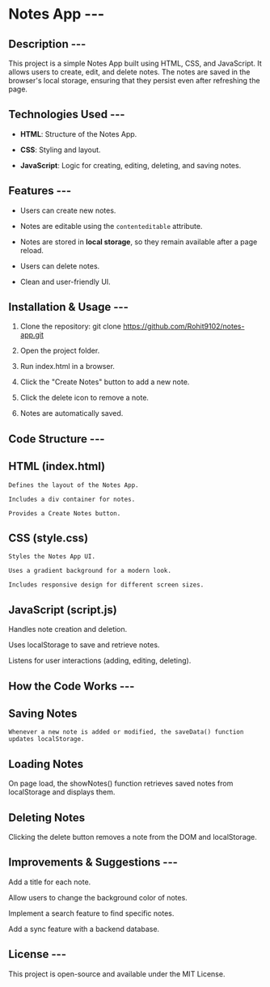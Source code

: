 # Notes App ---

## Description ---

This project is a simple Notes App built using HTML, CSS, and JavaScript. It allows users to create, edit, and delete notes. The notes are saved in the browser's local storage, ensuring that they persist even after refreshing the page.

## Technologies Used ---

- **HTML**: Structure of the Notes App.

- **CSS**: Styling and layout.

- **JavaScript**: Logic for creating, editing, deleting, and saving notes.

## Features ---

- Users can create new notes.

- Notes are editable using the `contenteditable` attribute.

- Notes are stored in **local storage**, so they remain available after a page reload.

- Users can delete notes.

- Clean and user-friendly UI.

## Installation & Usage ---

1. Clone the repository: git clone https://github.com/Rohit9102/notes-app.git

2. Open the project folder.

3. Run index.html in a browser.

4. Click the "Create Notes" button to add a new note.

5. Click the delete icon to remove a note.

6. Notes are automatically saved.


## Code Structure ---

## HTML (index.html)

    Defines the layout of the Notes App.

    Includes a div container for notes.

    Provides a Create Notes button.

## CSS (style.css)

    Styles the Notes App UI.

    Uses a gradient background for a modern look.

    Includes responsive design for different screen sizes.

## JavaScript (script.js)

   Handles note creation and deletion.

   Uses localStorage to save and retrieve notes.

   Listens for user interactions (adding, editing, deleting).


## How the Code Works ---

## Saving Notes
    Whenever a new note is added or modified, the saveData() function updates localStorage.

## Loading Notes
On page load, the showNotes() function retrieves saved notes from localStorage and displays them.

## Deleting Notes
Clicking the delete button removes a note from the DOM and localStorage.


## Improvements & Suggestions ---

Add a title for each note.

Allow users to change the background color of notes.

Implement a search feature to find specific notes.

Add a sync feature with a backend database.

## License ---
This project is open-source and available under the MIT License.
